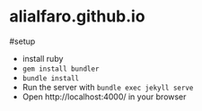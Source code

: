 # alialfaro.github.io

#setup
- install ruby
- ```gem install bundler```
- ```bundle install```
- Run the server with ```bundle exec jekyll serve```
- Open http://localhost:4000/ in your browser
